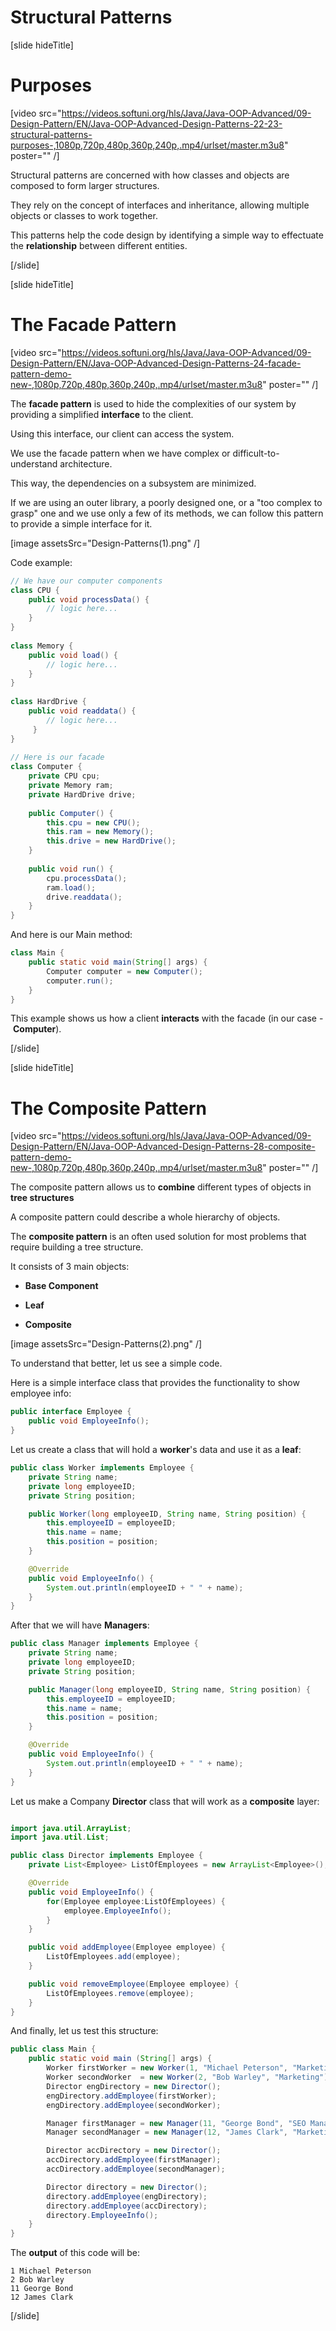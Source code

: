 # Structural Patterns

[slide hideTitle]

# Purposes

[video src="https://videos.softuni.org/hls/Java/Java-OOP-Advanced/09-Design-Pattern/EN/Java-OOP-Advanced-Design-Patterns-22-23-structural-patterns-purposes-,1080p,720p,480p,360p,240p,.mp4/urlset/master.m3u8" poster="" /]

Structural patterns are concerned with how classes and objects are composed to form larger structures.

They rely on the concept of interfaces and inheritance, allowing multiple objects or classes to work together.

This patterns help the code design by identifying a simple way to effectuate the **relationship** between different entities.

[/slide]

[slide hideTitle]

# The Facade Pattern

[video src="https://videos.softuni.org/hls/Java/Java-OOP-Advanced/09-Design-Pattern/EN/Java-OOP-Advanced-Design-Patterns-24-facade-pattern-demo-new-,1080p,720p,480p,360p,240p,.mp4/urlset/master.m3u8" poster="" /]

The **facade pattern** is used to hide the complexities of our system by providing a simplified **interface** to the client. 

Using this interface, our client can access the system.

We use the facade pattern when we have complex or difficult-to-understand architecture.

This way, the dependencies on a subsystem are minimized.

If we are using an outer library, a poorly designed one, or a "too complex tо grasp" one and we use only a few of its methods, we can follow this pattern to provide a simple interface for it.

[image assetsSrc="Design-Patterns(1).png" /]

Code example:

``` java
// We have our computer components
class CPU {
    public void processData() {
        // logic here...
    }
}
 
class Memory {
    public void load() { 
        // logic here...
    }
}
 
class HardDrive {
    public void readdata() {
        // logic here...
     }
}
 
// Here is our facade
class Computer {
    private CPU cpu;
    private Memory ram;
    private HardDrive drive;
 
    public Computer() {
        this.cpu = new CPU();
        this.ram = new Memory();
        this.drive = new HardDrive();
    }
 
    public void run() {
        cpu.processData();
        ram.load();
        drive.readdata();
    }
}
```

And here is our Main method:
``` java
class Main {
    public static void main(String[] args) {
        Computer computer = new Computer();
        computer.run();
    }
}
```

This example shows us how a client **interacts** with the facade (in our case - **Computer**).

[/slide]

[slide hideTitle]

# The Composite Pattern

[video src="https://videos.softuni.org/hls/Java/Java-OOP-Advanced/09-Design-Pattern/EN/Java-OOP-Advanced-Design-Patterns-28-composite-pattern-demo-new-,1080p,720p,480p,360p,240p,.mp4/urlset/master.m3u8" poster="" /]

The composite pattern allows us to **combine** different types of objects in **tree structures**

А composite pattern could describe a whole hierarchy of objects.

The **composite pattern** is an often used solution for most problems that require building a tree structure.

It consists of 3 main objects:

- **Base Component**

- **Leaf**

- **Composite**

[image assetsSrc="Design-Patterns(2).png" /]

To understand that better, let us see a simple code.

Here is a simple interface class that provides the functionality to show employee info:

``` java
public interface Employee {
    public void EmployeeInfo();
}
```

Let us create a class that will hold a **worker**'s data and use it as a **leaf**:

``` java
public class Worker implements Employee {
    private String name;
    private long employeeID;
    private String position;

    public Worker(long employeeID, String name, String position) {
        this.employeeID = employeeID;
        this.name = name;
        this.position = position;
    }

    @Override
    public void EmployeeInfo() {
        System.out.println(employeeID + " " + name);
    }
}
```

After that we will have **Managers**:

``` java
public class Manager implements Employee {
    private String name;
    private long employeeID;
    private String position;

    public Manager(long employeeID, String name, String position) {
        this.employeeID = employeeID;
        this.name = name;
        this.position = position;
    }

    @Override
    public void EmployeeInfo() {
        System.out.println(employeeID + " " + name);
    }
}
```

Let us make a Company **Director** class that will work as a **composite** layer:

``` java

import java.util.ArrayList;
import java.util.List;

public class Director implements Employee {
    private List<Employee> ListOfEmployees = new ArrayList<Employee>();

    @Override
    public void EmployeeInfo() {
        for(Employee employee:ListOfEmployees) {
            employee.EmployeeInfo();
        }
    }

    public void addEmployee(Employee employee) {
        ListOfEmployees.add(employee);
    }

    public void removeEmployee(Employee employee) {
        ListOfEmployees.remove(employee);
    }
}
```

And finally, let us test this structure:

``` java
public class Main {
    public static void main (String[] args) {
        Worker firstWorker = new Worker(1, "Michael Peterson", "Marketing");
        Worker secondWorker  = new Worker(2, "Bob Warley", "Marketing");
        Director engDirectory = new Director();
        engDirectory.addEmployee(firstWorker);
        engDirectory.addEmployee(secondWorker);

        Manager firstManager = new Manager(11, "George Bond", "SEO Manager");
        Manager secondManager = new Manager(12, "James Clark", "Marketing Manager");

        Director accDirectory = new Director();
        accDirectory.addEmployee(firstManager);
        accDirectory.addEmployee(secondManager);

        Director directory = new Director();
        directory.addEmployee(engDirectory);
        directory.addEmployee(accDirectory);
        directory.EmployeeInfo();
    }
}
```

The **output** of this code will be:

```
1 Michael Peterson
2 Bob Warley
11 George Bond
12 James Clark
```
[/slide]
